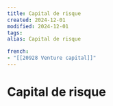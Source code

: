 ```yaml
---
title: Capital de risque
created: 2024-12-01
modified: 2024-12-01
tags: 
alias: Capital de risque

french:
- "[[20928 Venture capital]]"
---
```

# Capital de risque
